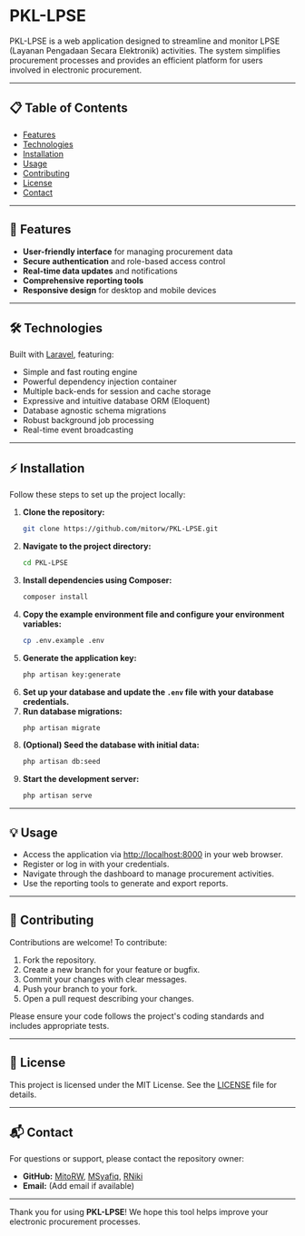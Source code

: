 # PKL-LPSE

PKL-LPSE is a web application designed to streamline and monitor LPSE (Layanan Pengadaan Secara Elektronik) activities. The system simplifies procurement processes and provides an efficient platform for users involved in electronic procurement.

---

## 📋 Table of Contents

- [Features](#features)
- [Technologies](#technologies)
- [Installation](#installation)
- [Usage](#usage)
- [Contributing](#contributing)
- [License](#license)
- [Contact](#contact)

---

## 🚀 Features

- **User-friendly interface** for managing procurement data
- **Secure authentication** and role-based access control
- **Real-time data updates** and notifications
- **Comprehensive reporting tools**
- **Responsive design** for desktop and mobile devices

---

## 🛠 Technologies

Built with [Laravel](https://laravel.com/), featuring:

- Simple and fast routing engine
- Powerful dependency injection container
- Multiple back-ends for session and cache storage
- Expressive and intuitive database ORM (Eloquent)
- Database agnostic schema migrations
- Robust background job processing
- Real-time event broadcasting

---

## ⚡ Installation

Follow these steps to set up the project locally:

1. **Clone the repository:**
    ```bash
    git clone https://github.com/mitorw/PKL-LPSE.git
    ```
2. **Navigate to the project directory:**
    ```bash
    cd PKL-LPSE
    ```
3. **Install dependencies using Composer:**
    ```bash
    composer install
    ```
4. **Copy the example environment file and configure your environment variables:**
    ```bash
    cp .env.example .env
    ```
5. **Generate the application key:**
    ```bash
    php artisan key:generate
    ```
6. **Set up your database and update the `.env` file with your database credentials.**
7. **Run database migrations:**
    ```bash
    php artisan migrate
    ```
8. **(Optional) Seed the database with initial data:**
    ```bash
    php artisan db:seed
    ```
9. **Start the development server:**
    ```bash
    php artisan serve
    ```

---

## 💡 Usage

- Access the application via [http://localhost:8000](http://localhost:8000) in your web browser.
- Register or log in with your credentials.
- Navigate through the dashboard to manage procurement activities.
- Use the reporting tools to generate and export reports.

---

## 🤝 Contributing

Contributions are welcome! To contribute:

1. Fork the repository.
2. Create a new branch for your feature or bugfix.
3. Commit your changes with clear messages.
4. Push your branch to your fork.
5. Open a pull request describing your changes.

Please ensure your code follows the project's coding standards and includes appropriate tests.

---

## 📄 License

This project is licensed under the MIT License. See the [LICENSE](LICENSE) file for details.

---

## 📬 Contact

For questions or support, please contact the repository owner:

- **GitHub:** [MitoRW](https://github.com/mitorw),  [MSyafiq](https://github.com/masfiq28),  [RNiki](https://github.com/Botakmengkilap)
- **Email:** (Add email if available)

---

Thank you for using **PKL-LPSE**! We hope this tool helps improve your electronic procurement processes.
